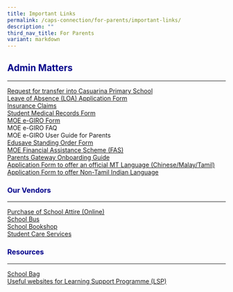 ```yaml
---
title: Important Links
permalink: /caps-connection/for-parents/important-links/
description: ""
third_nav_title: For Parents
variant: markdown
---
```

<h2 style="color:DarkBlue;">Admin Matters</h2>

---
[Request for transfer into Casuarina Primary School](https://go.gov.sg/capswaitlist)<br>
[Leave of Absence (LOA) Application Form](https://go.gov.sg/capsloa)<br>
[Insurance Claims](/files/Important%20Links/Product_Fact_Sheet__Year_2024_May__Revised.pdf)<br>
[Student Medical Records Form](https://go.gov.sg/capsstudentmedrec)<br>
[MOE e-GIRO Form](https://go.gov.sg/capsmoegiro)<br>
MOE e-GIRO FAQ <br>
MOE e-GIRO User Guide for Parents <br>
[Edusave Standing Order Form](https://form.gov.sg/5be24a1bb3f842000fdc4e59)<br>
[MOE Financial Assistance Scheme (FAS)](https://go.gov.sg/moe-efas)<br>
[Parents Gateway Onboarding Guide](https://go.gov.sg/capspgguide2022)<br>
[Application Form to offer an official MT Language (Chinese/Malay/Tamil)](/files/Form_1___MTL.pdf) <br>
[Application Form to offer Non-Tamil Indian Language](/files/Form_3___NTIL.pdf)<br>

<h3 style="color:DarkBlue;">Our Vendors</h3>

---
[Purchase of School Attire (Online)](https://www.myuniformshop.com.sg/)<br>
[School Bus ](https://casuarinapri.moe.edu.sg/caps-contacts/vendors/schoolbus/)<br>
[School Bookshop](https://www.casuarinapri.moe.edu.sg/caps-contacts/vendors/school-bookshop/)<br>
[Student Care Services](https://rafflesstudentcare.com/)<br>

<h3 style="color:DarkBlue;">Resources</h3>

---
[School Bag](https://www.schoolbag.edu.sg/)<br>
[Useful websites for Learning Support Programme (LSP)](https://docs.google.com/presentation/d/e/2PACX-1vR3BGx41jZr4Rvhf5mTlxcuA6jP8sUslkBnwAp6sQ2QmFISluU7ZiR75Em0futpQw/pub?start=false&amp;loop=false&amp;delayms=3000&amp;slide=id.p1)<br>